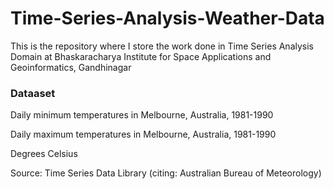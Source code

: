 # Time-Series-Analysis-Weather-Data
This is the repository where I store the work done in Time Series Analysis Domain at Bhaskaracharya Institute for Space Applications and Geoinformatics, Gandhinagar


### Dataaset
Daily minimum temperatures in Melbourne, Australia, 1981-1990 

Daily maximum temperatures in Melbourne, Australia, 1981-1990

Degrees Celsius

Source: Time Series Data Library (citing: Australian Bureau of Meteorology)